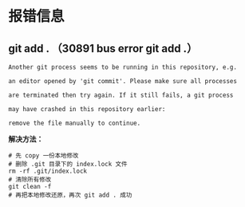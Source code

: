 # 报错信息

## git add . （30891 bus error  git add .）

```shell
Another git process seems to be running in this repository, e.g.

an editor opened by 'git commit'. Please make sure all processes

are terminated then try again. If it still fails, a git process

may have crashed in this repository earlier:

remove the file manually to continue.

```

**解决方法：**

```shell
# 先 copy 一份本地修改
# 删除 .git 目录下的 index.lock 文件
rm -rf .git/index.lock
# 清除所有修改
git clean -f
# 再把本地修改还原，再次 git add . 成功
```

